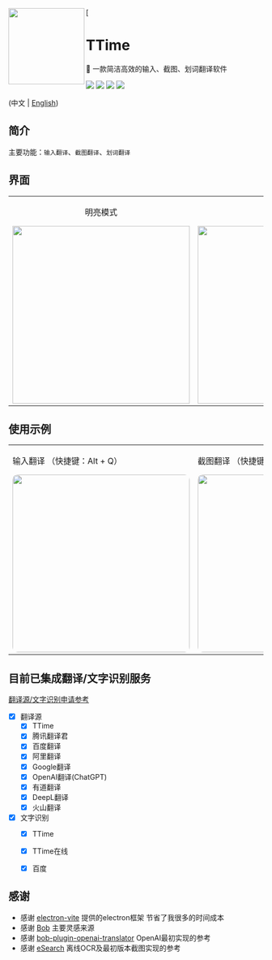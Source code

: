 [<img align="left" width="150px" src="https://ttime.timerecord.cn/img/logo.png"/>

# TTime

🚀 一款简洁高效的输入、截图、划词翻译软件

<a href="https://ttime.timerecord.cn"><img src="https://img.shields.io/badge/%E5%AE%98%E6%96%B9%E7%BD%91%E7%AB%99-ttime.timerecord.cn-brightgreen?logo=Safari"/></a>
<a href="https://ttime.timerecord.cn"><img src="https://img.shields.io/badge/-Windows-blue?logo=windows&logoColor=white" /></a>
<a href="https://ttime.timerecord.cn"><img src="https://img.shields.io/badge/-macOS-black?&logo=apple&logoColor=white" /></a>
<a href="JavaScript:;"><img src="https://img.shields.io/github/license/InkTimeRecord/TTime"/></a>

(中文 | [English](README.en.md))

## 简介

主要功能：`输入翻译`、`截图翻译`、`划词翻译`

## 界面
<div>
  <table width='100%'>
    <tr align='center'>
        <td>
        <p>明亮模式</p>
        <img width="350px" src="https://raw.githubusercontent.com/InkTimeRecord/TTime/dev/README.assets/translate.png"/>
        </td>
        <td>
        <p>暗黑模式</p>
        <img width="350px" src="https://raw.githubusercontent.com/InkTimeRecord/TTime/dev/README.assets/translate-dark.png"/>
        </td>
    </tr>
  </table>
</div>

## 使用示例
<div align="center">
  <table>
    <tr>
        <td>
        <p>输入翻译 （快捷键：Alt + Q）</p>
        <img width="350px" style='border-radius: 10px;' src="https://raw.githubusercontent.com/InkTimeRecord/TTime/dev/README.assets/input.gif"/>
        </td>
        <td>
        <p>截图翻译 （快捷键：Alt + W）</p>
        <img width="350px" style='border-radius: 10px;' src="https://raw.githubusercontent.com/InkTimeRecord/TTime/dev/README.assets/screenshot.gif"/>
        </td>
        <td>
          <p>划词翻译 （快捷键：Alt + E）</p>
          <img width="350px" style='border-radius: 10px;' src="https://raw.githubusercontent.com/InkTimeRecord/TTime/dev/README.assets/choice.gif"/>
        </td>
    </tr>
  </table>
</div>

## 目前已集成翻译/文字识别服务
[翻译源/文字识别申请参考](https://ttime.timerecord.cn/pages/93e0f8/#%E7%BF%BB%E8%AF%91%E6%BA%90%E4%BB%8B%E7%BB%8D)

- [x] 翻译源
  - [x] TTime
  - [x] 腾讯翻译君
  - [x] 百度翻译
  - [x] 阿里翻译
  - [x] Google翻译
  - [x] OpenAI翻译(ChatGPT)
  - [x] 有道翻译
  - [x] DeepL翻译
  - [x] 火山翻译

- [x] 文字识别
  - [x] TTime
  - [x] TTime在线
  - [x] 百度


## 感谢
* 感谢 [electron-vite](https://github.com/alex8088/electron-vite) 提供的electron框架 节省了我很多的时间成本
* 感谢 [Bob](https://github.com/ripperhe/Bob) 主要灵感来源
* 感谢 [bob-plugin-openai-translator](https://github.com/yetone/bob-plugin-openai-translator) OpenAI最初实现的参考
* 感谢 [eSearch](https://github.com/xushengfeng/eSearch) 离线OCR及最初版本截图实现的参考
